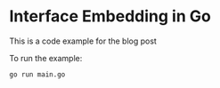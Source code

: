# Interface Embedding in Go

This is a code example for the blog post []()

To run the example:

```sh
go run main.go
```
